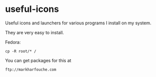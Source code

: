 useful-icons
============

Useful icons and launchers for various programs I install on my system.


They are very easy to install.

Fedora:

    cp -R root/* /


You can get packages for this at 

    ftp://markharfouche.com
